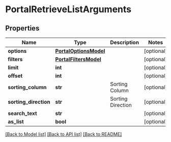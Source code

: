 # PortalRetrieveListArguments

## Properties
Name | Type | Description | Notes
------------ | ------------- | ------------- | -------------
**options** | [**PortalOptionsModel**](PortalOptionsModel.md) |  | [optional] 
**filters** | [**PortalFiltersModel**](PortalFiltersModel.md) |  | [optional] 
**limit** | **int** |  | [optional] 
**offset** | **int** |  | [optional] 
**sorting_column** | **str** | Sorting Column | [optional] 
**sorting_direction** | **str** | Sorting Direction | [optional] 
**search_text** | **str** |  | [optional] 
**as_list** | **bool** |  | [optional] 

[[Back to Model list]](../README.md#documentation-for-models) [[Back to API list]](../README.md#documentation-for-api-endpoints) [[Back to README]](../README.md)


